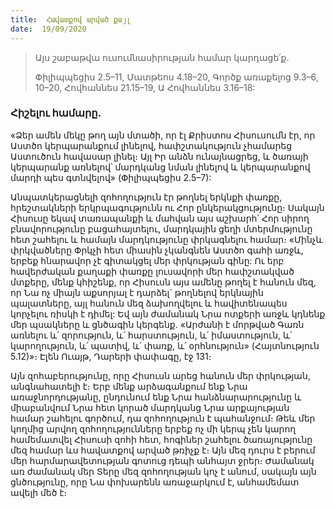 ```yaml
---
title:  Հավատքով արված քայլ
date:  19/09/2020
---
```


> <p>Այս շաբաթվա ուսումնասիրության համար կարդացե՛ք.<p>
> Փիլիպպեցիս 2.5–11, Մատթեոս 4.18–20, Գործք առաքելոց 9.3–6, 10–20, Հովհաննես 21.15–19, Ա Հովհաննես 3.16–18:

### Հիշելու համարը.
«Ձեր ամեն մեկը թող այն մտածի, որ էլ Քրիստոս Հիսուսումն էր, որ Աստծո կերպարանքում լինելով, հափշտակություն չհամարեց Աստուծուն հավասար լինել։ Այլ Իր անձն ունայնացրեց, և ծառայի կերպարանք առնելով՝ մարդկանց նման լինելով և կերպարանքով մարդի պես գտնվելով» (Փիլիպպեցիս 2.5–7):

Անպատկերացնելի զոհողություն էր թողնել երկնքի փառքը, հրեշտակների երկրպագությունն ու Հոր ընկերակցությունը։ Սակայն Հիսուսը եկավ տառապանքի և մահվան այս աշխարհ՝ Հոր սիրող բնավորությունը բացահայտելու, մարդկային ցեղի մտերմությունը հետ շահելու և համայն մարդկությունը փրկագնելու համար։ «Մինչև փրկվածները Փրկչի հետ միասին չկանգնեն Աստծո գահի առջև, երբեք հնարավոր չէ գիտակցել մեր փրկության գինը: Ու երբ հավերժական քաղաքի փառքը լուսավորի մեր հափշտակված մտքերը, մենք կհիշենք, որ Հիսուսն այս ամենը թողել է հանուն մեզ, որ Նա ոչ միայն աքսորյալ է դարձել` թողնելով երկնային պալատները, այլ հանուն մեզ ձախողվելու և հավիտենապես կորչելու ռիսկի է դիմել: Եվ այն ժամանակ Նրա ոտքերի առջև կդնենք մեր պսակները և ցնծագին կերգենք. «Արժանի է մորթված Գառն առնելու և՛ զորություն, և՛ հարստություն, և՛ իմաստություն, և՛ կարողություն, և՛ պատիվ, և՛ փառք, և՛ օրհնություն» (Հայտնություն 5.12)»։ Էլեն Ուայթ, Դարերի փափագը, էջ 131։

Այն զոհաբերությունը, որը Հիսուսն արեց հանուն մեր փրկության, անգնահատելի է։ Երբ մենք արձագանքում ենք Նրա առաջնորդությանը, ընդունում ենք Նրա հանձնարարությունը և միաբանվում Նրա հետ կորած մարդկանց Նրա արքայության համար շահելու գործում, դա զոհողություն է պահանջում։ Թեև մեր կողմից արվող զոհողությունները երբեք ոչ մի կերպ չեն կարող համեմատվել Հիսուսի զոհի հետ, հոգիներ շահելու ծառայությունը մեզ համար ևս հավատքով արված թռիչք է։ Այն մեզ դուրս է բերում մեր հարմարավետության գոտուց դեպի անհայտ ջրեր։ Ժամանակ առ ժամանակ մեր Տերը մեզ զոհողության կոչ է անում, սակայն այն ցնծությունը, որը Նա փոխարենն առաջարկում է, անհամեմատ ավելի մեծ է։